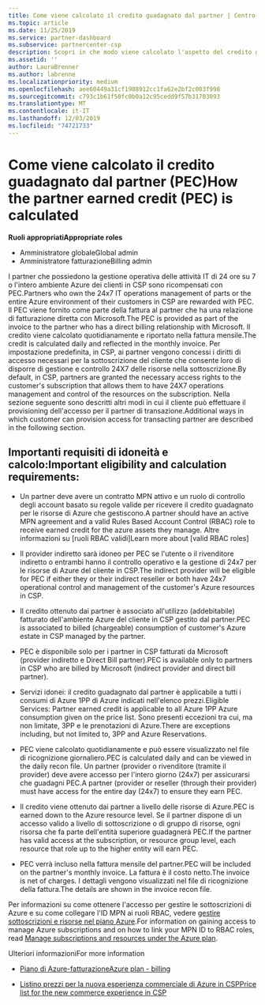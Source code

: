 ```yaml
---
title: Come viene calcolato il credito guadagnato dal partner | Centro per i partner
ms.topic: article
ms.date: 11/25/2019
ms.service: partner-dashboard
ms.subservice: partnercenter-csp
description: Scopri in che modo viene calcolato l'aspetto del credito guadagnato dal partner (PEC) del piano Azure. Sono inclusi i requisiti di idoneità per i partner e i provider indiretti.
ms.assetid: ''
author: LauraBrenner
ms.author: labrenne
ms.localizationpriority: medium
ms.openlocfilehash: aee60449a31cf1908912cc1fa62e2bf2c003f998
ms.sourcegitcommit: c793c1b61f50fc0b0a12c95cedd9f57b31703093
ms.translationtype: MT
ms.contentlocale: it-IT
ms.lasthandoff: 12/03/2019
ms.locfileid: "74721733"
---
```

# <a name="how-the-partner-earned-credit-pec-is-calculated"></a><span data-ttu-id="68436-104">Come viene calcolato il credito guadagnato dal partner (PEC)</span><span class="sxs-lookup"><span data-stu-id="68436-104">How the partner earned credit (PEC) is calculated</span></span>

<span data-ttu-id="68436-105">**Ruoli appropriati**</span><span class="sxs-lookup"><span data-stu-id="68436-105">**Appropriate roles**</span></span>

- <span data-ttu-id="68436-106">Amministratore globale</span><span class="sxs-lookup"><span data-stu-id="68436-106">Global admin</span></span>
- <span data-ttu-id="68436-107">Amministratore fatturazione</span><span class="sxs-lookup"><span data-stu-id="68436-107">Billing admin</span></span>

<span data-ttu-id="68436-108">I partner che possiedono la gestione operativa delle attività IT di 24 ore su 7 o l'intero ambiente Azure dei clienti in CSP sono ricompensati con PEC.</span><span class="sxs-lookup"><span data-stu-id="68436-108">Partners who own the 24x7 IT operations management of parts or the entire Azure environment of their customers in CSP are rewarded with PEC.</span></span> <span data-ttu-id="68436-109">Il PEC viene fornito come parte della fattura al partner che ha una relazione di fatturazione diretta con Microsoft.</span><span class="sxs-lookup"><span data-stu-id="68436-109">The PEC is provided as part of the invoice to the partner who has a direct billing relationship with Microsoft.</span></span> <span data-ttu-id="68436-110">Il credito viene calcolato quotidianamente e riportato nella fattura mensile.</span><span class="sxs-lookup"><span data-stu-id="68436-110">The credit is calculated daily and reflected in the monthly invoice.</span></span> <span data-ttu-id="68436-111">Per impostazione predefinita, in CSP, ai partner vengono concessi i diritti di accesso necessari per la sottoscrizione del cliente che consente loro di disporre di gestione e controllo 24X7 delle risorse nella sottoscrizione.</span><span class="sxs-lookup"><span data-stu-id="68436-111">By default, in CSP, partners are granted the necessary access rights to the customer's subscription that allows them to have 24X7 operations management and control of the resources on the subscription.</span></span> <span data-ttu-id="68436-112">Nella sezione seguente sono descritti altri modi in cui il cliente può effettuare il provisioning dell'accesso per il partner di transazione.</span><span class="sxs-lookup"><span data-stu-id="68436-112">Additional ways in which customer can provision access for transacting partner are described in the following section.</span></span>


## <a name="important-eligibility-and-calculation-requirements"></a><span data-ttu-id="68436-113">Importanti requisiti di idoneità e calcolo:</span><span class="sxs-lookup"><span data-stu-id="68436-113">Important eligibility and calculation requirements:</span></span>

- <span data-ttu-id="68436-114">Un partner deve avere un contratto MPN attivo e un ruolo di controllo degli account basato su regole valide per ricevere il credito guadagnato per le risorse di Azure che gestiscono.</span><span class="sxs-lookup"><span data-stu-id="68436-114">A partner should have an active MPN agreement and a valid Rules Based Account Control (RBAC) role to receive earned credit for the azure assets they manage.</span></span> <span data-ttu-id="68436-115">Altre informazioni su [ruoli RBAC validi]</span><span class="sxs-lookup"><span data-stu-id="68436-115">Learn more about [valid RBAC roles]</span></span>

- <span data-ttu-id="68436-116">Il provider indiretto sarà idoneo per PEC se l'utente o il rivenditore indiretto o entrambi hanno il controllo operativo e la gestione di 24x7 per le risorse di Azure del cliente in CSP.</span><span class="sxs-lookup"><span data-stu-id="68436-116">The indirect provider will be eligible for PEC if either they or their indirect reseller or both have 24x7 operational control and management of the customer's Azure resources in CSP.</span></span>

- <span data-ttu-id="68436-117">Il credito ottenuto dai partner è associato all'utilizzo (addebitabile) fatturato dell'ambiente Azure del cliente in CSP gestito dal partner.</span><span class="sxs-lookup"><span data-stu-id="68436-117">PEC is associated to billed (chargeable) consumption of customer's Azure estate in CSP managed by the partner.</span></span> 

- <span data-ttu-id="68436-118">PEC è disponibile solo per i partner in CSP fatturati da Microsoft (provider indiretto e Direct Bill partner).</span><span class="sxs-lookup"><span data-stu-id="68436-118">PEC is available only to partners in CSP who are billed by Microsoft (indirect provider and direct bill partner).</span></span>

- <span data-ttu-id="68436-119">Servizi idonei: il credito guadagnato dal partner è applicabile a tutti i consumi di Azure 1PP di Azure indicati nell'elenco prezzi.</span><span class="sxs-lookup"><span data-stu-id="68436-119">Eligible Services: Partner earned credit is applicable to all Azure 1PP Azure consumption given on the price list.</span></span> <span data-ttu-id="68436-120">Sono presenti eccezioni tra cui, ma non limitate, 3PP e le prenotazioni di Azure.</span><span class="sxs-lookup"><span data-stu-id="68436-120">There are exceptions including, but not limited to, 3PP and Azure Reservations.</span></span>

- <span data-ttu-id="68436-121">PEC viene calcolato quotidianamente e può essere visualizzato nel file di ricognizione giornaliero.</span><span class="sxs-lookup"><span data-stu-id="68436-121">PEC is calculated daily and can be viewed in the daily recon file.</span></span> <span data-ttu-id="68436-122">Un partner (provider o rivenditore (tramite il provider) deve avere accesso per l'intero giorno (24x7) per assicurarsi che guadagni PEC.</span><span class="sxs-lookup"><span data-stu-id="68436-122">A partner (provider or reseller (through their provider) must have access for the entire day (24x7) to ensure they earn PEC.</span></span>

- <span data-ttu-id="68436-123">Il credito viene ottenuto dai partner a livello delle risorse di Azure.</span><span class="sxs-lookup"><span data-stu-id="68436-123">PEC is earned down to the Azure resource level.</span></span> <span data-ttu-id="68436-124">Se il partner dispone di un accesso valido a livello di sottoscrizione o di gruppo di risorse, ogni risorsa che fa parte dell'entità superiore guadagnerà PEC.</span><span class="sxs-lookup"><span data-stu-id="68436-124">If the partner has valid access at the subscription, or resource group level, each resource that role up to the higher entity will earn PEC.</span></span> 

- <span data-ttu-id="68436-125">PEC verrà incluso nella fattura mensile del partner.</span><span class="sxs-lookup"><span data-stu-id="68436-125">PEC will be included on the partner's monthly invoice.</span></span> <span data-ttu-id="68436-126">La fattura è il costo netto.</span><span class="sxs-lookup"><span data-stu-id="68436-126">The invoice is net of charges.</span></span> <span data-ttu-id="68436-127">I dettagli vengono visualizzati nel file di ricognizione della fattura.</span><span class="sxs-lookup"><span data-stu-id="68436-127">The details are shown in the invoice recon file.</span></span>

<span data-ttu-id="68436-128">Per informazioni su come ottenere l'accesso per gestire le sottoscrizioni di Azure e su come collegare l'ID MPN ai ruoli RBAC, vedere [gestire sottoscrizioni e risorse nel piano Azure](azure-plan-manage.md).</span><span class="sxs-lookup"><span data-stu-id="68436-128">For information on gaining access to manage Azure subscriptions and on how to link your MPN ID to RBAC roles, read [Manage subscriptions and resources under the Azure plan](azure-plan-manage.md).</span></span>

<span data-ttu-id="68436-129">Ulteriori informazioni</span><span class="sxs-lookup"><span data-stu-id="68436-129">For more information</span></span>

- [<span data-ttu-id="68436-130">Piano di Azure-fatturazione</span><span class="sxs-lookup"><span data-stu-id="68436-130">Azure plan - billing</span></span>](azure-plan-billing.md)

- [<span data-ttu-id="68436-131">Listino prezzi per la nuova esperienza commerciale di Azure in CSP</span><span class="sxs-lookup"><span data-stu-id="68436-131">Price list for the new commerce experience in CSP </span></span>](azure-plan-price-list.md)